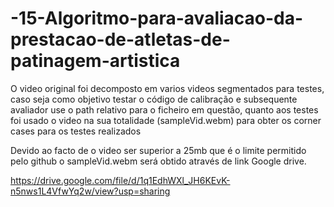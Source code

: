 # -15-Algoritmo-para-avaliacao-da-prestacao-de-atletas-de-patinagem-artistica


O video original foi decomposto em varios videos segmentados para testes, caso seja como objetivo testar o código de calibração e subsequente avaliador use o path relativo
para o ficheiro em questão, quanto aos testes foi usado o video na sua totalidade (sampleVid.webm) para obter os corner cases para os testes realizados


Devido ao facto de o video ser superior a 25mb que é o limite permitido pelo github o sampleVid.webm será obtido através de link Google drive.

https://drive.google.com/file/d/1q1EdhWXl_JH6KEvK-n5nws1L4VfwYq2w/view?usp=sharing
